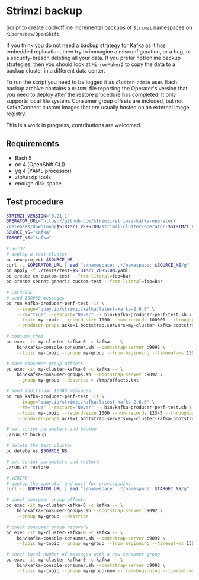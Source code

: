 # Strimzi backup
Script to create cold/offline incremental backups of `Strimzi` namespaces on `Kubernetes/OpenShift`.

If you think you do not need a backup strategy for Kafka as it has embedded replication, then try
to immagine a misconfiguration, or a bug, or a security-breach deleting all your data. If you prefer
hot/online backup strategies, then you should look at `MirrorMaker2` to copy the data to a backup
cluster in a different data center.

To run the script you need to be logged it as `cluster-admin` user. Each backup archive contains
a `README` file reporting the Operator's version that you need to deploy after the restore procedure
has completed. It only supports local file system. Consumer group offsets are included, but not
KafkaConnect custom images that are usually hosted on an external image registry.

This is a work in progress, contributions are welcomed.

## Requirements
- Bash 5
- oc 4 (OpenShift CLI)
- yq 4 (YAML processor)
- zip/unzip tools
- enough disk space

## Test procedure
```sh
STRIMZI_VERSION="0.21.1"
OPERATOR_URL="https://github.com/strimzi/strimzi-kafka-operator\
/releases/download/$STRIMZI_VERSION/strimzi-cluster-operator-$STRIMZI_VERSION.yaml"
SOURCE_NS="kafka"
TARGET_NS="kafka"

# SETUP
# deploy a test cluster
oc new-project $SOURCE_NS
curl -L $OPERATOR_URL | sed "s/namespace: .*/namespace: $SOURCE_NS/g" | oc apply -f -
oc apply -f ./tests/test-$STRIMZI_VERSION.yaml
oc create cm custom-test --from-literal=foo=bar
oc create secret generic custom-test --from-literal=foo=bar

# EXERCISE
# send 100000 messages
oc run kafka-producer-perf-test -it \
    --image="quay.io/strimzi/kafka:latest-kafka-2.6.0" \
    --rm="true" --restart="Never" -- bin/kafka-producer-perf-test.sh \
    --topic my-topic --record-size 1000 --num-records 100000 --throughput -1 \
    --producer-props acks=1 bootstrap.servers=my-cluster-kafka-bootstrap:9092

# consume them
oc exec -it my-cluster-kafka-0 -c kafka -- \
    bin/kafka-console-consumer.sh --bootstrap-server :9092 \
    --topic my-topic --group my-group --from-beginning --timeout-ms 15000

# save consumer group offsets
oc exec -it my-cluster-kafka-0 -c kafka -- \
    bin/kafka-consumer-groups.sh --bootstrap-server :9092 \
    --group my-group --describe > /tmp/offsets.txt

# send additional 12345 messages
oc run kafka-producer-perf-test -it \
    --image="quay.io/strimzi/kafka:latest-kafka-2.6.0" \
    --rm="true" --restart="Never" -- bin/kafka-producer-perf-test.sh \
    --topic my-topic --record-size 1000 --num-records 12345 --throughput -1 \
    --producer-props acks=1 bootstrap.servers=my-cluster-kafka-bootstrap:9092

# set script parameters and backup
./run.sh backup

# delete the test cluster
oc delete ns $SOURCE_NS

# set script parameters and restore
./run.sh restore

# VERIFY
# deploy the operator and wait for provisioning
curl -L $OPERATOR_URL | sed "s/namespace: .*/namespace: $TARGET_NS/g" | oc apply -f -

# check consumer group offsets
oc exec -it my-cluster-kafka-0 -c kafka -- \
    bin/kafka-consumer-groups.sh --bootstrap-server :9092 \
    --group my-group --describe

# check consumer group recovery
oc exec -it my-cluster-kafka-0 -c kafka -- \
    bin/kafka-console-consumer.sh --bootstrap-server :9092 \
    --topic my-topic --group my-group --from-beginning --timeout-ms 15000

# check total number of messages with a new consumer group
oc exec -it my-cluster-kafka-0 -c kafka -- \
    bin/kafka-console-consumer.sh --bootstrap-server :9092 \
    --topic my-topic --group my-group-new --from-beginning --timeout-ms 15000
```
